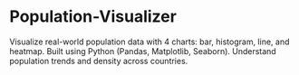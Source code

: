 # Population-Visualizer
Visualize real-world  population data with 4 charts: bar, histogram, line, and heatmap. Built using Python (Pandas, Matplotlib, Seaborn). Understand population trends and density across countries.
